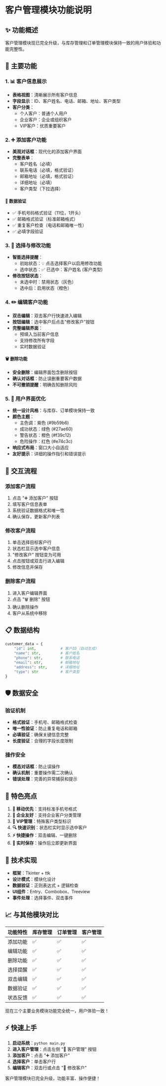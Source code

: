 # 客户管理模块功能说明

## ✨ 功能概述

客户管理模块现已完全升级，与库存管理和订单管理模块保持一致的用户体验和功能完整性。

## 🎯 主要功能

### 1. 📊 客户信息展示
- **表格视图**：清晰展示所有客户信息
- **字段显示**：ID、客户姓名、电话、邮箱、地址、客户类型
- **客户分类**：
  - 个人客户：普通个人用户
  - 企业客户：企业或组织客户  
  - VIP客户：优质重要客户

### 2. ➕ 添加客户功能
- **美观对话框**：现代化的添加客户界面
- **完整表单**：
  - 客户姓名（必填）
  - 联系电话（必填，格式验证）
  - 邮箱地址（必填，格式验证）
  - 详细地址（必填）
  - 客户类型（下拉选择）

#### 📝 数据验证
- ✅ 手机号码格式验证（11位，1开头）
- ✅ 邮箱格式验证（标准邮箱格式）
- ✅ 重复客户检查（电话和邮箱唯一性）
- ✅ 必填字段验证

### 3. 🔧 选择与修改功能
- **智能选择提醒**：
  - 初始状态：💡 点击选择客户以启用修改功能
  - 选中状态：✅ 已选中：客户姓名 (客户类型)
- **修改按钮状态**：
  - 未选中时：禁用状态（灰色）
  - 选中后：启用状态（橙色）

### 4. ✏️ 编辑客户功能
- **双击编辑**：双击客户行快速进入编辑
- **按钮编辑**：选中客户后点击"修改客户"按钮
- **完整编辑界面**：
  - 预填入当前客户信息
  - 支持修改所有字段
  - 实时数据验证

#### 🗑️ 删除功能
- **安全删除**：编辑界面包含删除按钮
- **确认对话框**：防止误删重要客户数据
- **不可撤销提醒**：明确告知删除风险

### 5. 🎨 用户界面优化
- **统一设计风格**：与库存、订单模块保持一致
- **颜色主题**：
  - 主色调：紫色 (#9b59b6)
  - 成功状态：绿色 (#27ae60)
  - 警告状态：橙色 (#f39c12)
  - 危险操作：红色 (#e74c3c)
- **响应式布局**：窗口大小自适应
- **友好提示**：详细的操作指引和错误提示

## 🔄 交互流程

### 添加客户流程
1. 点击 "➕ 添加客户" 按钮
2. 填写客户信息表单
3. 系统验证数据格式和唯一性
4. 确认保存，更新客户列表

### 修改客户流程
1. 单击选择目标客户行
2. 状态栏显示选中客户信息
3. "修改客户" 按钮变为可用
4. 点击按钮或双击行进入编辑
5. 修改信息并保存

### 删除客户流程
1. 进入客户编辑界面
2. 点击 "🗑️ 删除" 按钮
3. 确认删除操作
4. 客户从系统中移除

## 📋 数据结构

```python
customer_data = {
    "id": int,           # 客户ID（自动生成）
    "name": str,         # 客户姓名
    "phone": str,        # 联系电话
    "email": str,        # 邮箱地址
    "address": str,      # 详细地址
    "type": str          # 客户类型
}
```

## 🛡️ 数据安全

### 验证机制
- **格式验证**：手机号、邮箱格式检查
- **唯一性验证**：防止重复电话和邮箱
- **必填验证**：确保关键信息完整
- **长度验证**：合理的字段长度限制

### 操作安全
- **模态对话框**：防止误操作
- **确认机制**：重要操作需二次确认
- **错误处理**：完善的异常捕获和提示

## 🎯 特色亮点

1. **📱 移动优先**：支持标准手机号格式
2. **🏢 企业友好**：支持企业客户分类管理
3. **👑 VIP管理**：特殊客户类型标识
4. **🔍 快速识别**：状态栏实时显示选中客户
5. **⚡ 快捷操作**：双击编辑、一键删除
6. **💾 实时保存**：操作后立即更新界面

## 🔧 技术实现

- **框架**：Tkinter + ttk
- **设计模式**：模块化设计
- **数据验证**：正则表达式 + 逻辑检查
- **UI组件**：Entry、Combobox、Treeview
- **事件处理**：选择事件、双击事件

## 📈 与其他模块对比

| 功能特性 | 库存管理 | 订单管理 | 客户管理 |
|---------|----------|----------|----------|
| 添加功能 | ✅ | ✅ | ✅ |
| 编辑功能 | ✅ | ✅ | ✅ |
| 删除功能 | ✅ | ✅ | ✅ |
| 选择提醒 | ✅ | ✅ | ✅ |
| 双击编辑 | ✅ | ✅ | ✅ |
| 数据验证 | ✅ | ✅ | ✅ |
| 状态反馈 | ✅ | ✅ | ✅ |

现在三个主要业务模块功能完全统一，用户体验一致！

## ⚡ 快速上手

1. **启动系统**：`python main.py`
2. **进入客户管理**：点击左侧 "👥 客户管理" 按钮
3. **添加客户**：点击 "➕ 添加客户"
4. **选择客户**：单击客户行
5. **编辑客户**：双击行或点击 "🔧 修改客户"

客户管理模块已完全升级，功能丰富、操作便捷！
